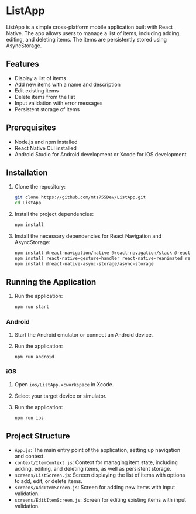 # ListApp

ListApp is a simple cross-platform mobile application built with React Native. The app allows users to manage a list of items, including adding, editing, and deleting items. The items are persistently stored using AsyncStorage.

## Features

- Display a list of items
- Add new items with a name and description
- Edit existing items
- Delete items from the list
- Input validation with error messages
- Persistent storage of items

## Prerequisites

- Node.js and npm installed
- React Native CLI installed
- Android Studio for Android development or Xcode for iOS development

## Installation

1. Clone the repository:

    ```sh
    git clone https://github.com/mts755Dev/ListApp.git
    cd ListApp
    ```

2. Install the project dependencies:

    ```sh
    npm install
    ```

3. Install the necessary dependencies for React Navigation and AsyncStorage:

    ```sh
    npm install @react-navigation/native @react-navigation/stack @react-navigation/bottom-tabs
    npm install react-native-gesture-handler react-native-reanimated react-native-screens react-native-safe-area-context @react-native-community/masked-view
    npm install @react-native-async-storage/async-storage
    ```


## Running the Application
1. Run the application:

    ```sh
    npm run start
    ```

### Android

1. Start the Android emulator or connect an Android device.
2. Run the application:

    ```sh
    npm run android
    ```

### iOS

1. Open `ios/ListApp.xcworkspace` in Xcode.
2. Select your target device or simulator.
3. Run the application:

    ```sh
    npm run ios
    ```

## Project Structure

- `App.js`: The main entry point of the application, setting up navigation and context.
- `context/ItemContext.js`: Context for managing item state, including adding, editing, and deleting items, as well as persistent storage.
- `screens/ListScreen.js`: Screen displaying the list of items with options to add, edit, or delete items.
- `screens/AddItemScreen.js`: Screen for adding new items with input validation.
- `screens/EditItemScreen.js`: Screen for editing existing items with input validation.
